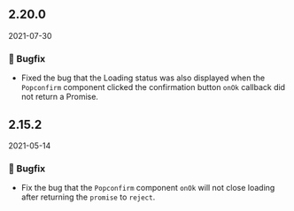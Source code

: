 ## 2.20.0

2021-07-30

### 🐛 Bugfix

- Fixed the bug that the Loading status was also displayed when the `Popconfirm` component clicked the confirmation button `onOk` callback did not return a Promise.

## 2.15.2

2021-05-14

### 🐛 Bugfix

- Fix the bug that the `Popconfirm` component `onOk` will not close loading after returning the `promise` to `reject`.

